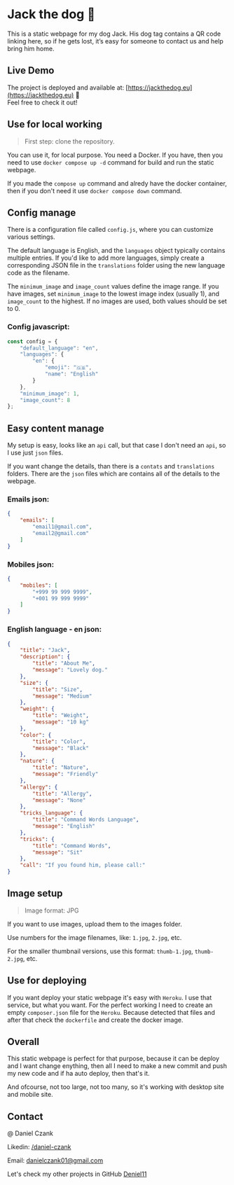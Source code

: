 
# Jack the dog 🐾

This is a static webpage for my dog Jack. His dog tag contains a QR code linking here, so if he gets lost, it’s easy for someone to contact us and help bring him home.

## Live Demo

The project is deployed and available at: [https://jackthedog.eu](https://jackthedog.eu) 🐾  
Feel free to check it out!

## Use for local working

> First step: clone the repository.

You can use it, for local purpose. You need a Docker. If you have, then you need to use `docker compose up -d` command for build and run the static webpage.

If you made the `compose up` command and alredy have the docker container, then if you don't need it use `docker compose down` command.

## Config manage

There is a configuration file called `config.js`, where you can customize various settings.

The default language is English, and the `languages` object typically contains multiple entries. If you'd like to add more languages, simply create a corresponding JSON file in the `translations` folder using the new language code as the filename.

The `minimum_image` and `image_count` values define the image range. If you have images, set `minimum_image` to the lowest image index (usually 1), and `image_count` to the highest. If no images are used, both values should be set to 0.

### Config javascript:
```javascript
const config = {
    "default_language": "en",
    "languages": {
        "en": {
            "emoji": "🇬🇧",
            "name": "English"
        }
    },
    "minimum_image": 1,
    "image_count": 8
};
```

## Easy content manage

My setup is easy, looks like an `api` call, but that case I don't need an `api`, so I use just `json` files.

If you want change the details, than there is a `contats` and `translations` folders. There are the `json` files which are contains all of the details to the webpage.

### Emails json:
```json
{
    "emails": [
        "email1@gmail.com",
        "email2@gmail.com"
    ]
}

```

### Mobiles json:
```json
{
    "mobiles": [
        "+999 99 999 9999",
        "+001 99 999 9999"
    ]
}

```

### English language - en json:
```json
{
    "title": "Jack",
    "description": {
        "title": "About Me",
        "message": "Lovely dog."
    },
    "size": {
        "title": "Size",
        "message": "Medium"
    },
    "weight": {
        "title": "Weight",
        "message": "10 kg"
    },
    "color": {
        "title": "Color",
        "message": "Black"
    },
    "nature": {
        "title": "Nature",
        "message": "Friendly"
    },
    "allergy": {
        "title": "Allergy",
        "message": "None"
    },
    "tricks_language": {
        "title": "Command Words Language",
        "message": "English"
    },
    "tricks": {
        "title": "Command Words",
        "message": "Sit"
    },
    "call": "If you found him, please call:"
}

```

## Image setup

> Image format: JPG

If you want to use images, upload them to the images folder.

Use numbers for the image filenames, like: `1.jpg`, `2.jpg`, etc.

For the smaller thumbnail versions, use this format: `thumb-1.jpg`, `thumb-2.jpg`, etc.

## Use for deploying

If you want deploy your static webpage it's easy with `Heroku`. I use that service, but what you want. For the perfect working I need to create an empty `composer.json` file for the `Heroku`. Because detected that files and after that check the `dockerfile` and create the docker image.

## Overall

This static webpage is perfect for that purpose, because it can be deploy and I want change enything, then all I need to make a new commit and push my new code and if ha auto deploy, then that's it.

And ofcourse, not too large, not too many, so it's working with desktop site and mobile site.

## Contact

@ Daniel Czank

Likedin: [/daniel-czank](https://www.linkedin.com/in/daniel-czank/)

Email: danielczank01@gmail.com

Let's check my other projects in GitHub [Deniel11](https://github.com/Deniel11)